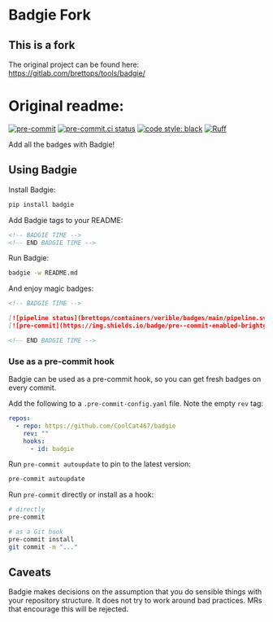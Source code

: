 # Badgie Fork

## This is a fork

The original project can be found here:
https://gitlab.com/brettops/tools/badgie/

# Original readme:

<!-- BADGIE TIME -->

[![pre-commit](https://img.shields.io/badge/pre--commit-enabled-brightgreen?logo=pre-commit)](https://github.com/pre-commit/pre-commit)
[![pre-commit.ci status](https://results.pre-commit.ci/badge/github/CoolCat467/badgie/main.svg)](https://results.pre-commit.ci/latest/github/CoolCat467/badgie/main)
[![code style: black](https://img.shields.io/badge/code_style-black-000000.svg)](https://github.com/psf/black)
[![Ruff](https://img.shields.io/endpoint?url=https://raw.githubusercontent.com/astral-sh/ruff/main/assets/badge/v2.json)](https://github.com/astral-sh/ruff)

<!-- END BADGIE TIME -->

Add all the badges with Badgie!

## Using Badgie

Install Badgie:

```bash
pip install badgie
```

Add Badgie tags to your README:

```md
<!-- BADGIE TIME -->
<!-- END BADGIE TIME -->
```

Run Badgie:

```bash
badgie -w README.md
```

And enjoy magic badges:

```md
<!-- BADGIE TIME -->

[![pipeline status](brettops/containers/verible/badges/main/pipeline.svg)](brettops/containers/verible/-/commits/main)
[![pre-commit](https://img.shields.io/badge/pre--commit-enabled-brightgreen?logo=pre-commit&logoColor=white)](https://github.com/pre-commit/pre-commit)

<!-- END BADGIE TIME -->
```

### Use as a pre-commit hook

Badgie can be used as a pre-commit hook, so you can get fresh badges on every
commit.

Add the following to a `.pre-commit-config.yaml` file. Note the empty
`rev` tag:

```yaml
repos:
  - repo: https://github.com/CoolCat467/badgie
    rev: ""
    hooks:
      - id: badgie
```

Run `pre-commit autoupdate` to pin to the latest version:

```bash
pre-commit autoupdate
```

Run `pre-commit` directly or install as a hook:

```bash
# directly
pre-commit

# as a Git hook
pre-commit install
git commit -m "..."
```

## Caveats

Badgie makes decisions on the assumption that you do sensible things with your
repository structure. It does not try to work around bad practices. MRs that
encourage this will be rejected.
